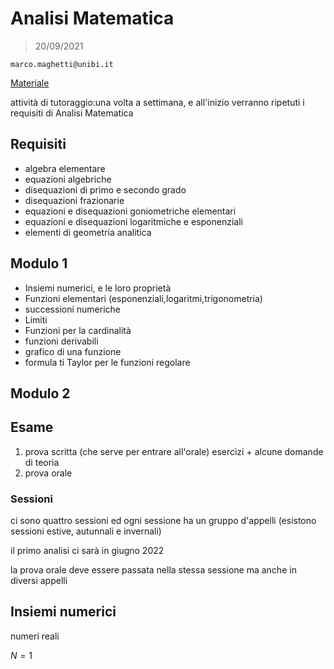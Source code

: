 
# Analisi Matematica

> 20/09/2021

`marco.maghetti@unibi.it`

[Materiale](https://virtuale.unibo.it)

attività di tutoraggio:una volta a settimana, e all'inizio verranno ripetuti i requisiti 
di Analisi Matematica

## Requisiti

- algebra elementare
- equazioni algebriche
- disequazioni di primo e secondo grado
- disequazioni frazionarie
- equazioni e disequazioni goniometriche elementari
- equazioni e disequazioni logaritmiche e esponenziali
- elementi di geometria analitica


## Modulo 1

- Insiemi numerici, e le loro proprietà
- Funzioni elementari (esponenziali,logaritmi,trigonometria)
- successioni numeriche
- Limiti
- Funzioni per la cardinalità
- funzioni derivabili
- grafico di una funzione
- formula ti Taylor per le funzioni regolare

## Modulo 2

## Esame

1. prova scritta (che serve per entrare all'orale) esercizi + alcune domande di teoria
2. prova orale

### Sessioni

ci sono quattro sessioni ed ogni sessione ha un gruppo d'appelli (esistono sessioni estive, autunnali e invernali)

il primo analisi ci sarà in giugno 2022

la prova orale deve essere passata nella stessa sessione ma anche in diversi appelli



## Insiemi numerici


numeri reali

$N = 1$


